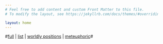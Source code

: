 ```yaml
---
# Feel free to add content and custom Front Matter to this file.
# To modify the layout, see https://jekyllrb.com/docs/themes/#overriding-theme-defaults

layout: home
---
```

#[full](/full.markdown) | [list](/index) | [worldly positions](/worldlypositions.markdown) | [meteuphoric](meteuphoric.markdown)#

